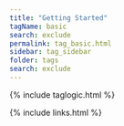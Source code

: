 ```yaml
---
title: "Getting Started" 
tagName: basic
search: exclude
permalink: tag_basic.html
sidebar: tag_sidebar
folder: tags
search: exclude
---
```

{% include taglogic.html %}

{% include links.html %}
